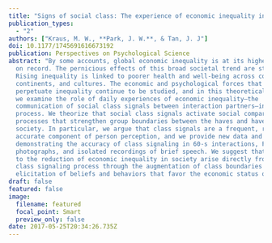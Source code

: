 ```yaml
---
title: "Signs of social class: The experience of economic inequality in everyday life"
publication_types:
  - "2"
authors: ["Kraus, M. W., **Park, J. W.**, & Tan, J. J"]
doi: 10.1177/1745691616673192
publication: Perspectives on Psychological Science
abstract: "By some accounts, global economic inequality is at its highest point
  on record. The pernicious effects of this broad societal trend are striking:
  Rising inequality is linked to poorer health and well-being across countries,
  continents, and cultures. The economic and psychological forces that
  perpetuate inequality continue to be studied, and in this theoretical review,
  we examine the role of daily experiences of economic inequality—the
  communication of social class signals between interaction partners—in this
  process. We theorize that social class signals activate social comparison
  processes that strengthen group boundaries between the haves and have nots in
  society. In particular, we argue that class signals are a frequent, rapid, and
  accurate component of person perception, and we provide new data and analyses
  demonstrating the accuracy of class signaling in 60-s interactions, Facebook
  photographs, and isolated recordings of brief speech. We suggest that barriers
  to the reduction of economic inequality in society arise directly from this
  class signaling process through the augmentation of class boundaries and the
  elicitation of beliefs and behaviors that favor the economic status quo."
draft: false
featured: false
image:
  filename: featured
  focal_point: Smart
  preview_only: false
date: 2017-05-25T20:34:26.735Z
---
```

